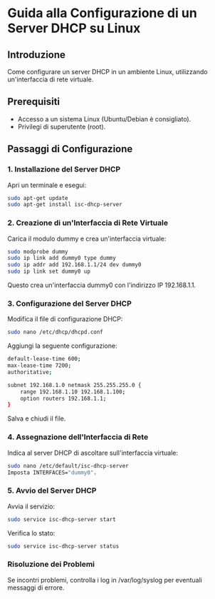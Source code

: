 # Guida alla Configurazione di un Server DHCP su Linux

## Introduzione
Come configurare un server DHCP in un ambiente Linux, utilizzando un'interfaccia di rete virtuale.

## Prerequisiti
- Accesso a un sistema Linux (Ubuntu/Debian è consigliato).
- Privilegi di superutente (root).

## Passaggi di Configurazione

### 1. Installazione del Server DHCP
Apri un terminale e esegui:
```bash
sudo apt-get update
sudo apt-get install isc-dhcp-server
```

### 2. Creazione di un'Interfaccia di Rete Virtuale
Carica il modulo dummy e crea un'interfaccia virtuale:

```bash
sudo modprobe dummy
sudo ip link add dummy0 type dummy
sudo ip addr add 192.168.1.1/24 dev dummy0
sudo ip link set dummy0 up
```
Questo crea un'interfaccia dummy0 con l'indirizzo IP 192.168.1.1.

### 3. Configurazione del Server DHCP
Modifica il file di configurazione DHCP:

```bash
sudo nano /etc/dhcp/dhcpd.conf
```

Aggiungi la seguente configurazione:

```bash
default-lease-time 600;
max-lease-time 7200;
authoritative;

subnet 192.168.1.0 netmask 255.255.255.0 {
    range 192.168.1.10 192.168.1.100;
    option routers 192.168.1.1;
}
```

Salva e chiudi il file.

### 4. Assegnazione dell'Interfaccia di Rete
Indica al server DHCP di ascoltare sull'interfaccia virtuale:

```bash
sudo nano /etc/default/isc-dhcp-server
Imposta INTERFACES="dummy0".
```

### 5. Avvio del Server DHCP
Avvia il servizio:

```bash
sudo service isc-dhcp-server start
```
Verifica lo stato:

```bash
sudo service isc-dhcp-server status
```

### Risoluzione dei Problemi
Se incontri problemi, controlla i log in /var/log/syslog per eventuali messaggi di errore.
